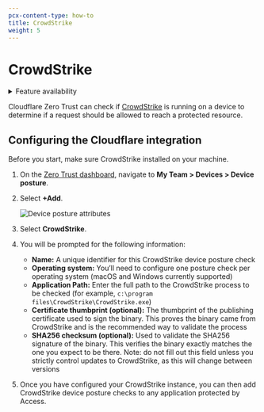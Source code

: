 ```yaml
---
pcx-content-type: how-to
title: CrowdStrike
weight: 5
---
```


# CrowdStrike

<details>
<summary>Feature availability</summary>
<div>

| Operating Systems | [WARP mode required](/cloudflare-one/connections/connect-devices/warp/#warp-client-modes) | Minimum WARP version required | [Zero Trust plans](https://www.cloudflare.com/teams-pricing/) |
| ----------------- | --------- | ---------- | ---- |
| macOS, Windows | WARP with Gateway | macOS: 1.4.27, Windows: 1.4.25.0 | All plans |

</div>
</details>

Cloudflare Zero Trust can check if [CrowdStrike](https://www.crowdstrike.com/) is running on a device to determine if a request should be allowed to reach a protected resource.

## Configuring the Cloudflare integration

Before you start, make sure CrowdStrike installed on your machine.

1.  On the [Zero Trust dashboard](https://dash.teams.cloudflare.com), navigate to **My Team > Devices > Device posture**.

2.  Select **+Add**.

    ![Device posture attributes](/cloudflare-one/static/documentation/identity/devices/device-posture-partners.png)

3.  Select **CrowdStrike**.

4.  You will be prompted for the following information:
    *   **Name:** A unique identifier for this CrowdStrike device posture check
    *   **Operating system:** You’ll need to configure one posture check per operating system (macOS and Windows currently supported)
    *   **Application Path:** Enter the full path to the CrowdStrike process to be checked (for example, `c:\program files\CrowdStrike\CrowdStrike.exe`)
    *   **Certificate thumbprint (optional):** The thumbprint of the publishing certificate used to sign the binary. This proves the binary came from CrowdStrike and is the recommended way to validate the process
    *   **SHA256 checksum (optional):** Used to validate the SHA256 signature of the binary. This verifies the binary exactly matches the one you expect to be there. Note: do not fill out this field unless you strictly control updates to CrowdStrike, as this will change between versions

5.  Once you have configured your CrowdStrike instance, you can then add CrowdStrike device posture checks to any application protected by Access.
